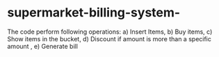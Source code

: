 # supermarket-billing-system-
 The code perform following operations:  a) Insert Items, b) Buy items, c) Show items in the bucket, d) Discount if amount is more than a specific amount , e) Generate bill 
